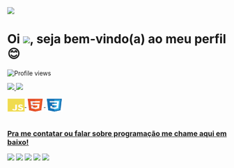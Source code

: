 <img align="top" src="https://raw.githubusercontent.com/gist/alexx-pereira/16b205c343147b4687c1f2938bddeb40/raw/78928d4b7ad989a0ccddc62dc99ac9e8c0b50c6f/alex-github-post.svg"/>


<h1 align="left">Oi  <img src="https://raw.githubusercontent.com/kaueMarques/kaueMarques/master/hi.gif" height="30px">, seja bem-vindo(a) ao meu perfil 😊</h1>
<p align="left"> <img src="https://komarev.com/ghpvc/?username=alexx-pereira&color=CCB13F" alt="Profile views" /> </p>


 <div>
   <a href="https://github.com/jose-alexx">
   <img height="180em" src="https://github-readme-stats.vercel.app/api?username=jose-alexx&show_icons=true&theme=radical&include_all_commits=true&count_private=true"/>
   <img height="180em" src="https://github-readme-stats.vercel.app/api/top-langs/?username=alexx-pereira&layout=compact&langs_count=6&theme=tokyonight"/>
</div>
    
<div style="display: inline_block"><br>
  <img align="center" alt="Js" height="30" width="40" src="https://raw.githubusercontent.com/devicons/devicon/master/icons/javascript/javascript-plain.svg">
  <img align="center" alt="HTML" height="30" width="40" src="https://raw.githubusercontent.com/devicons/devicon/master/icons/html5/html5-original.svg">
  <img align="center" alt="CSS" height="30" width="40" src="https://raw.githubusercontent.com/devicons/devicon/master/icons/css3/css3-original.svg">
</div>
 
<br>
 
### Pra me contatar ou falar sobre programação me chame aqui em baixo!
 
<div> 
  <a href="" target="_blank"><img src="https://img.shields.io/badge/YouTube-FF0000?style=for-the-badge&logo=youtube&logoColor=white" target="_blank"></a>
  <a href="" target="_blank"><img src="https://img.shields.io/badge/-Instagram-%23E4405F?style=for-the-badge&logo=instagram&logoColor=white" target="_blank"></a>
  <a href="" target="_blank"><img src="https://img.shields.io/badge/Discord-7289DA?style=for-the-badge&logo=discord&logoColor=white" target="_blank"></a> 
  <a href="mailto:jasp1@aluno.ifal.edu.br"><img src="https://img.shields.io/badge/-Gmail-%23333?style=for-the-badge&logo=gmail&logoColor=white" target="_blank"></a>
  <a href="" target="_blank"><img src="https://img.shields.io/badge/-LinkedIn-%230077B5?style=for-the-badge&logo=linkedin&logoColor=white" target="_blank"></a>
</div>
